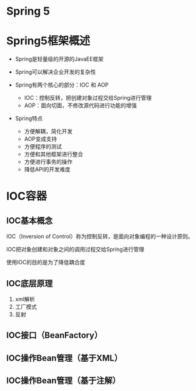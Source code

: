 # Spring 5



# Spring5框架概述

- Spring是轻量级的开源的JavaEE框架

- Spring可以解决企业开发的复杂性

- Spring有两个核心的部分：IOC 和 AOP
  - IOC：控制反转，把创建对象过程交给Spring进行管理
  - AOP：面向切面，不修改源代码进行功能的增强

- Spring特点
  - 方便解耦，简化开发
  - AOP变成支持
  - 方便程序的测试
  - 方便和其他框架进行整合
  - 方便进行事务的操作
  - 降低API的开发难度



# IOC容器

## IOC基本概念

IOC（Inversion of Control）称为控制反转，是面向对象编程的一种设计原则。

IOC把对象创建和对象之间的调用过程交给Spring进行管理

使用IOC的目的是为了降低耦合度

## IOC底层原理

1. xml解析
2. 工厂模式
3. 反射



## IOC接口（BeanFactory）





## IOC操作Bean管理（基于XML）



## IOC操作Bean管理（基于注解）

